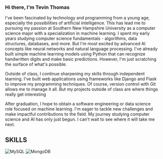 ### Hi there, I'm Tevin Thomas

<!--
**SlickTheCreator/SlickTheCreator** is a ✨ _special_ ✨ repository because its `README.md` (this file) appears on your GitHub profile.

Here are some ideas to get you started:

- 🔭 I’m currently working on ...
- 🌱 I’m currently learning ...
- 👯 I’m looking to collaborate on ...
- 🤔 I’m looking for help with ...
- 💬 Ask me about ...
- 📫 How to reach me: ...
- 😄 Pronouns: ...
- ⚡ Fun fact: ...
-->

 I've been fascinated by technology and programming from a young age, especially the possibilities of artificial intelligence. This has lead me to pursuing my passion at Southern New Hampshire University as a computer science major with a specialization in machine learning. I spent my early years studying computer science fundamentals - algorithms, data structures, databases, and more. But I'm most excited by advanced AI concepts like neural networks and natural language processing. I've already built simple machine learning models using Python that can recognize handwritten digits and make basic predictions. However, I'm just scratching the surface of what's possible.

Outside of class, I continue sharpening my skills through independent learning. I've built web applications using frameworks like Django and Flask to improve my programming techniques. Of course, version control with Git allows me to manage it all. But my projects outside of class are where things really get interesting

After graduation, I hope to obtain a software engineering or data science role focused on machine learning. I'm eager to tackle new challenges and make impactful contributions to the field. My journey studying computer science and AI has only just begun. I can't wait to see where it will take me next.

## SKILLS

![MySQL](https://img.shields.io/badge/mysql-%2300f.svg?style=for-the-badge&logo=mysql&logoColor=white)
![MongoDB](https://img.shields.io/badge/MongoDB-%234ea94b.svg?style=for-the-badge&logo=mongodb&logoColor=white)

